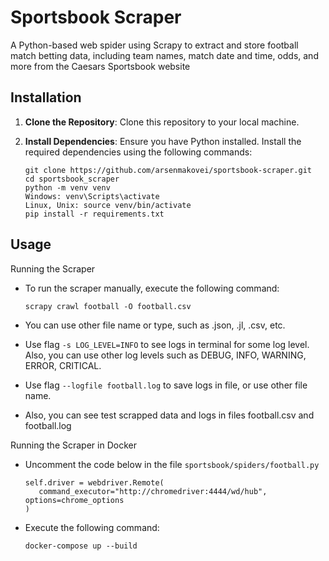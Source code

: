 # Sportsbook Scraper 

A Python-based web spider using Scrapy to extract and store football 
match betting data, including team names, match date and time, odds, 
and more from the Caesars Sportsbook website

## Installation

1. **Clone the Repository**: Clone this repository to your local machine.
2. **Install Dependencies**: Ensure you have Python installed. Install the required dependencies using the following commands:

    ```shell
    git clone https://github.com/arsenmakovei/sportsbook-scraper.git
    cd sportsbook_scraper
    python -m venv venv
    Windows: venv\Scripts\activate
    Linux, Unix: source venv/bin/activate
    pip install -r requirements.txt
    ```
   
## Usage

Running the Scraper

- To run the scraper manually, execute the following command:

   ```shell
   scrapy crawl football -O football.csv 
   ```
- You can use other file name or type, such as .json, .jl, .csv, etc.
- Use flag `-s LOG_LEVEL=INFO` to see logs in terminal for some log level. 
Also, you can use other log levels such as DEBUG, INFO, WARNING, ERROR, CRITICAL.
- Use flag `--logfile football.log` to save logs in file, or use other file name.
- Also, you can see test scrapped data and logs in files football.csv and football.log

Running the Scraper in Docker

- Uncomment the code below in the file `sportsbook/spiders/football.py`

    ```shell
    self.driver = webdriver.Remote(
       command_executor="http://chromedriver:4444/wd/hub", options=chrome_options
    ) 
    ```

- Execute the following command:

    ```shell
    docker-compose up --build
    ```
